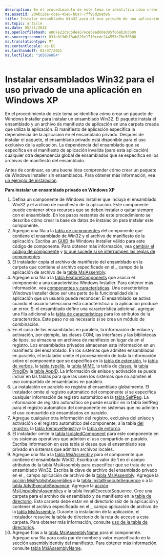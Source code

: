```yaml
---
description: En el procedimiento de este tema se identifica cómo crear un paquete de Windows Installer para instalar un ensamblado Win32.
ms.assetid: 2d4bc2be-cce6-45e6-b6a7-7ff96d28eb96
title: Instalar ensamblados Win32 para el uso privado de una aplicación en Windows XP
ms.topic: article
ms.date: 05/31/2018
ms.openlocfilehash: e807e22c9c5dea67ece5ead0ded95f06ab203689
ms.sourcegitcommit: 831e8f3db78ab820e1710cede244553c70e50500
ms.translationtype: MT
ms.contentlocale: es-ES
ms.lasthandoff: 01/07/2021
ms.locfileid: "105686884"
---
```

# <a name="installing-win32-assemblies-for-the-private-use-of-an-application-on-windows-xp"></a>Instalar ensamblados Win32 para el uso privado de una aplicación en Windows XP

En el procedimiento de este tema se identifica cómo crear un paquete de Windows Installer para instalar un ensamblado Win32. El paquete instala el ensamblado y un archivo de manifiesto de aplicación en una carpeta creada que utiliza la aplicación. El manifiesto de aplicación especifica la dependencia de la aplicación en el ensamblado privado. Después de instalar el paquete, el ensamblado privado está disponible para el uso exclusivo de la aplicación. La dependencia del ensamblado que se especifica en el manifiesto de aplicación invalida (para esta aplicación) cualquier otra dependencia global de ensamblados que se especifica en los archivos de manifiesto del ensamblado.

Antes de continuar, es una buena idea comprender cómo crear un paquete de Windows Installer sin ensamblados. Para obtener más información, vea [un ejemplo de instalación](an-installation-example.md).

**Para instalar un ensamblado privado en Windows XP**

1.  Defina un componente de Windows Installer que incluya el ensamblado Win32 y el archivo de manifiesto de la aplicación. Este componente puede contener otros recursos que se deben instalar o quitar siempre con el ensamblado. En los pasos restantes de este procedimiento se describe cómo crear la base de datos de instalación para instalar este componente.
2.  Agregue una fila a la [tabla de componentes](component-table.md) del componente que contiene el ensamblado de Win32 y el archivo de manifiesto de la aplicación. Escriba un [GUID](guid.md) de Windows Installer válido para este código de componente. Para obtener más información, vea [cambiar el código de componente](changing-the-component-code.md) y [lo que sucede si se interrumpen las reglas de componentes](what-happens-if-the-component-rules-are-broken.md) .
3.  El instalador copia el archivo de manifiesto del ensamblado en la carpeta que contiene el archivo especificado en el \_ campo de la aplicación de archivo de la [tabla MsiAssembly](msiassembly-table.md).
4.  Agregue una fila a la [tabla FeatureComponents](featurecomponents-table.md) que asocia el componente a una característica Windows Installer. Para obtener más información, vea [componentes y características](components-and-features.md). Una característica Windows Installer debe ser una parte de la funcionalidad de la aplicación que un usuario pueda reconocer. El ensamblado se activa cuando el usuario selecciona esta característica o la aplicación produce un error. Si el ensamblado define una característica adicional, agregue una fila adicional a la [tabla de características](feature-table.md) para los atributos de la característica. Este paso no es necesario si se crea un módulo de combinación.
5.  En el caso de los ensamblados en paralelo, la información de enlace y activación, por ejemplo, las clases COM, las interfaces y las bibliotecas de tipos, se almacena en archivos de manifiesto en lugar de en el registro. Los ensamblados privados almacenan esta información en un manifiesto del ensamblado. En los sistemas que admiten ensamblados en paralelo, el instalador omite el procesamiento de toda la información sobre el componente que se especifica en la [tabla de extensión](extension-table.md), la [tabla de verbos](verb-table.md), la [tabla typelib](typelib-table.md), la [tabla MIME](mime-table.md), la tabla de [clases](class-table.md), la [tabla ProgID](progid-table.md)y la [tabla AppID](appid-table.md). La información de enlace y activación se puede incluir en las tablas para que las usen los sistemas que no admiten el uso compartido de ensamblados en paralelo.
6.  La instalación en paralelo no registra el ensamblado globalmente. El instalador omite el registro automático del componente si se especifica cualquier información de registro automático en la [tabla SelfReg](selfreg-table.md). La información de registro automático se puede escribir en la tabla SelfReg para el registro automático del componente en sistemas que no admiten el uso compartido de ensamblados en paralelo.
7.  Agregue cualquier otra información del registro, exclusiva del enlace y activación o el registro automático del componente, a la tabla [del registro](registry-table.md), la [tabla RemoveRegistry](removeregistry-table.md)y la [tabla de entorno](environment-table.md).
8.  El instalador omite la [tabla IsolatedComponent](isolatedcomponent-table.md) para este componente en los sistemas operativos que admiten el uso compartido en paralelo. Escriba información en esta tabla si desea que el ensamblado sea privado en sistemas que admitan archivos locales.
9.  Agregue una fila a la [tabla MsiAssembly](msiassembly-table.md) para el componente que contiene el ensamblado Win32. Escriba un valor de 1 en el campo atributos de la tabla MsiAssembly para especificar que se trata de un ensamblado Win32. Escriba la clave de archivo del ensamblado privado en el \_ campo aplicación de archivo de la [tabla MsiAssembly](msiassembly-table.md). Agregue la [acción MsiPublishAssemblies](msipublishassemblies-action.md) a la [tabla InstallExecuteSequence](installexecutesequence-table.md) o a la [tabla AdvtExecuteSequence](advtexecutesequence-table.md). Agregue la [acción MsiUnpublishAssemblies](msiunpublishassemblies-action.md) a la tabla InstallExecuteSequence. Cree una carpeta para el archivo de ensamblado y de manifiesto en la [tabla de directorio](directory-table.md). Esta carpeta debe estar en el directorio raíz de la aplicación y contener el archivo especificado en el \_ campo aplicación de archivo de la [tabla MsiAssembly](msiassembly-table.md). Durante la instalación de la aplicación, el instalador resuelve la tabla de [directorio](directory-table.md) de la ruta de acceso a esta carpeta. Para obtener más información, consulte [uso de la tabla de directorios](using-the-directory-table.md).
10. Agregue filas a la [tabla MsiAssemblyName](msiassemblyname-table.md) para el componente. Agregue una fila para cada par de nombre y valor especificado en la sección assemblyIdentity del manifiesto. Para obtener más información, consulte [tabla MsiAssemblyName](msiassemblyname-table.md).

 

 



